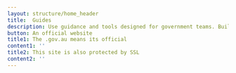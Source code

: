 ```yaml
---
layout: structure/home_header
title:  Guides
description: Use guidance and tools designed for government teams. Build and run services that meet user needs.
button: An official website
title1: The .gov.au means its official
content1: ''
title2: This site is also protected by SSL
content2: ''
---
```

